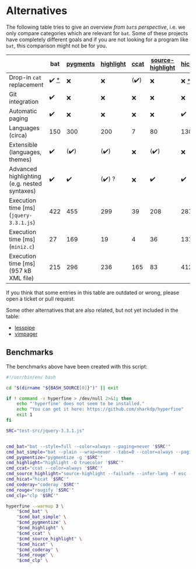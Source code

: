 # Alternatives

The following table tries to give an overview *from `bat`s perspective*, i.e. we only compare
categories which are relevant for `bat`. Some of these projects have completely different goals and
if you are not looking for a program like `bat`, this comparison might not be for you.

|                                              | bat                                                                 | [pygments](http://pygments.org/) | [highlight](http://www.andre-simon.de/doku/highlight/highlight.php) | [ccat](https://github.com/jingweno/ccat) | [source-highlight](https://www.gnu.org/software/src-highlite/) | [hicat](https://github.com/rstacruz/hicat)          | [coderay](https://github.com/rubychan/coderay)      | [rouge](https://github.com/jneen/rouge)             | [clp](https://github.com/jpe90/clp)      |
|----------------------------------------------|---------------------------------------------------------------------|----------------------------------|---------------------------------------------------------------------|------------------------------------------|----------------------------------------------------------------|-----------------------------------------------------|-----------------------------------------------------|-----------------------------------------------------|-----------------------------------------------------|
| Drop-in `cat` replacement                    | :heavy_check_mark: [*](https://github.com/sharkdp/bat/issues/134)   | :x:                              | :x:                                                                 | (:heavy_check_mark:)                     | :x:                                                            | :x: [*](https://github.com/rstacruz/hicat/issues/6) | :x:                                                 | :x:                                                 | :x:                                                                 |
| Git integration                              | :heavy_check_mark:                                                  | :x:                              | :x:                                                                 | :x:                                      | :x:                                                            | :x:                                                 | :x:                                                 | :x:                                                 | :x:                                                                 |
| Automatic paging                             | :heavy_check_mark:                                                  | :x:                              | :x:                                                                 | :x:                                      | :x:                                                            | :heavy_check_mark:                                  | :x:                                                 | :x:                                                 | :x:                                                                 |
| Languages (circa)                            | 150                                                                 | 300                              | 200                                                                 | 7                                        | 80                                                             | 130                                                 | 30                                                  | 130                                                 | 150                                                 |
| Extensible (languages, themes)               | :heavy_check_mark:                                                  | (:heavy_check_mark:)             | (:heavy_check_mark:)                                                | :x:                                      | (:heavy_check_mark:)                                           | :x:                                                 | :x:                                                 | :x:                                                 | :heavy_check_mark:                                                 |
| Advanced highlighting (e.g. nested syntaxes) | :heavy_check_mark:                                                  | :heavy_check_mark:               | (:heavy_check_mark:) ?                                              | :x:                                      | :heavy_check_mark:                                             | :heavy_check_mark:                                  | :heavy_check_mark:                                  | :heavy_check_mark:                                  | :heavy_check_mark:                                  |
| Execution time [ms] (`jquery-3.3.1.js`)      | 422                                                                 | 455                              | 299                                                                 | 39                                       | 208                                                            | 287                                                 | 128                                                 | 740                                                 | 22                                          |
| Execution time [ms] (`miniz.c`)              | 27                                                                  | 169                              | 19                                                                  | 4                                        | 36                                                             | 131                                                 | 58                                                  | 231                                                 | 4                                          |
| Execution time [ms] (957 kB XML file)        | 215                                                                 | 296                              | 236                                                                 | 165                                      | 83                                                            | 412                                                 | 135                                                 | 386                                                 | 127                                          |

If you think that some entries in this table are outdated or wrong, please open a ticket or pull
request.

Some other alternatives that are also related, but not yet included in the table:
- [lesspipe](https://github.com/wofr06/lesspipe)
- [vimpager](https://github.com/rkitover/vimpager)

## Benchmarks

The benchmarks above have been created with this script:
```bash
#!/usr/bin/env bash

cd "$(dirname "${BASH_SOURCE[0]}")" || exit

if ! command -v hyperfine > /dev/null 2>&1; then
    echo "'hyperfine' does not seem to be installed."
    echo "You can get it here: https://github.com/sharkdp/hyperfine"
    exit 1
fi

SRC="test-src/jquery-3.3.1.js"


cmd_bat="bat --style=full --color=always --paging=never '$SRC'"
cmd_bat_simple="bat --plain --wrap=never --tabs=0 --color=always --paging=never '$SRC'"
cmd_pygmentize="pygmentize -g '$SRC'"
cmd_highlight="highlight -O truecolor '$SRC'"
cmd_ccat="ccat --color=always '$SRC'"
cmd_source_highlight="source-highlight --failsafe --infer-lang -f esc -i '$SRC'"
cmd_hicat="hicat '$SRC'"
cmd_coderay="coderay '$SRC'"
cmd_rouge="rougify '$SRC'"
cmd_clp="clp '$SRC'"

hyperfine --warmup 3 \
    "$cmd_bat" \
    "$cmd_bat_simple" \
    "$cmd_pygmentize" \
    "$cmd_highlight" \
    "$cmd_ccat" \
    "$cmd_source_highlight" \
    "$cmd_hicat" \
    "$cmd_coderay" \
    "$cmd_rouge" \
    "$cmd_clp" \
```
